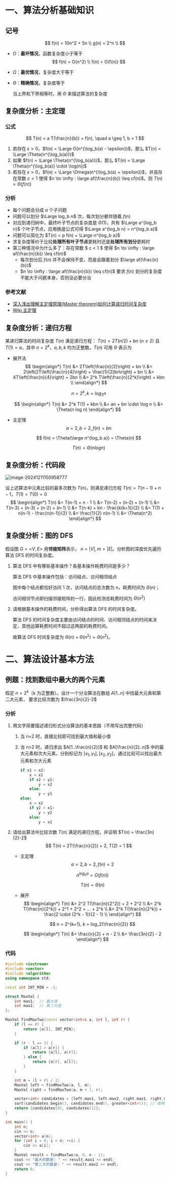 # 一、算法分析基础知识 

## 记号

$$
f(n) = 10n^2 + 5n \\
g(n) = 2^n \\
$$

- $O$：**最坏情况**，函数复杂度小于等于
    $$
    f(n) = O(n^2) \\
    f(n) = O(f(n))
    $$

- $\Omega$：**最优情况**，复杂度大于等于

- $\Theta$：**精确情况**，复杂度等于

    当上界和下界相等时，用 $\Theta$ 来描述算法的复杂度

## 复杂度分析：主定理

### 公式

$$
T(n) = a T(\frac{n}{b}) + f(n), \quad a \geq 1, b > 1
$$

1. 若存在 $\epsilon > 0$，$f(n) = \Large O(n^{\log_b(a) - \epsilon})$，那么 $T(n) = \Large \Theta(n^{\log_b(a)})$
2. 如果 $f(n) = \Large \Theta(n^{\log_b(a)})$，那么 $T(n) = \Large \Theta(n^{\log_b(a)} \cdot \log(n))$
3. 若存在 $\epsilon > 0$，$f(n) = \Large \Omega(n^{\log_b(a) + \epsilon})$，并且存在常数 $c < 1$ 使得 $n \to \infty : \large af(\frac{n}{b}) \leq cf(n)$，则 $T(n) = \Theta(f(n))$

### 分析

- 每个问题会分成 $a$ 个子问题
- 问题可以划分 $\Large log_b n$ 次，每次划分都伴随着 $f(n)$
- 对应到递归树中，最终叶子节点的复杂度是 $\Theta(1)$，共有 $\Large a^{log_b n}$ 个叶子节点，应用换底公式可得 $\Large a^{log_b n} = n^{log_b a}$
- 问题可以简化为 $T(n) = p f(n) + \Large n^{log_b a}$
- 求复杂度等价于比较**处理所有叶子节点**更耗时还是**处理所有划分**更耗时
- 第三种情况中为什么多了：存在常数 $ c < 1 $ 使得 $n \to \infty : \large af(\frac{n}{b}) \leq cf(n)$  
    - 每次划分后 $f(n)$ 并不会保持不变，而是会跟着划分 $\large af(\frac{n}{b})$
    - $n \to \infty : \large af(\frac{n}{b}) \leq cf(n)$  要求 $f(n)$ 划分的复杂度不能大于问题本身，否则没必要分治

### 参考文献

- [深入浅出理解主定理原理(Master theorem)如何计算递归时间复杂度](https://blog.restkhz.com/post/how-master-theorem-works)
- [Wiki 主定理](https://zh.wikipedia.org/wiki/%E4%B8%BB%E5%AE%9A%E7%90%86)

## 复杂度分析：递归方程

某递归算法的时间复杂度 $T(n)$ 满足递归方程： $T(n) = 2T(n/2) + bn$ ($n \geq 2$) 且 $T(1) = a$，其中 $n = 2^k$，$a, b, k$ 均为正整数。$T(n)$ 可用 $\Theta$ 表示为

- 展开法
    $$
    \begin{align*}
    T(n) &= 2T\left(\frac{n}{2}\right) + bn \\
         &= 2\left(2T\left(\frac{n}{4}\right) + \frac{1}{2}bn\right) + bn \\
         &= 4T\left(\frac{n}{4}\right) + 2bn \\
         &= 2^k T\left(\frac{n}{2^k}\right) + kbn \\
    \end{align*}
    $$
    
    $$
    n = 2^k, k=log_2 n
    $$

    $$
    \begin{align*}
    T(n) &= 2^k T(1) + kbn \\
         &= an + bn \cdot \log n \\
         &= \Theta(n log n)
    \end{align*}
    $$
    
- 主定理
    $$
    a = 2, b = 2, f(n) = bn
    $$

    $$
    f(n) = \Theta(\large n^{log_b a}) = \Theta(n)
    $$

    $$
    T(n) = \Theta(n log n)
    $$

## 复杂度分析：代码段

![image-20241211150958777](知识点整理.assets/image-20241211150958777.png)

设上述算法中元素比较的最多次数为 $T(n)$，则满足递归方程 $T(n) = T(n-1) + n -1$，$T(1) = T(0) = 0$
$$
\begin{align*}
T(n) &= T(n-1) + n - 1 \\
     &= T(n-2) + (n-2) + (n-1) \\
     &= T(n-3) + (n-3) + (n-2) + (n-1) \\
     &= T(n-k) + kn - \frac{k(k+1)}{2} \\
     &= T(1) + n(n-1) - \frac{n(n-1)}{2} \\
     &= \frac{1}{2} n(n-1) \\
     &= \Theta(n^2)
\end{align*}
$$

## 复杂度分析：图的 DFS

假设图 $G=\big <V, E \big >$ 用**邻接矩阵**表示， $n=|V|, m=|E|$。分析图的深度优先遍历算法 DFS 的时间复杂度。

1. 算法 DFS 中有哪些基本操作？各基本操作耗费时间是多少？

    算法 DFS 中基本操作包括：访问结点、访问相邻结点

    图中每个结点都恰好访问 1 次，访问结点的总次数为 n，耗费时间为 $\Theta(n)$；

    访问相邻节点即扫描邻接矩阵的一行，因此检测总耗费时间为 $\Theta(n^2)$

2. 请根据基本操作的耗费时间，分析得出算法 DFS 的时间复杂度。

    算法 DFS 的时间复杂度主要由访问结点的时间、访问相邻结点的时间来决定，其他运算耗费时间不超过这两部的耗费时间。

    故算法 DFS 时间复杂度为 $\Theta(n) + \Theta(n^2) = \Theta(n^2)$。

# 二、算法设计基本方法

## 例题：找到数组中最大的两个元素

假定 $n=2^k$（k 为正整数）。设计一个分治算法在数组 $A[1..n]$ 中找最大元素和第二大元素， 要求比较次数为 $\frac{3n}{2}-2$

### 分析

1.   用文字简要描述递归形式分治算法的基本思路（不用写出完整代码）

     1.   当 n=2 时，直接比较即可找到最大值和最小值

     2.   当 n>2 时，递归求出 $A[1..\frac{n}{2}]$ 和  $A[\frac{n}{2}..n]$ 中的最大元素和次大元素，分别标记为 $[x_1,y_1], [x_2,y_2]$，通过比较可以找出最大元素和次大元素

          ```python
          if x1 > x2:
              x = x1
              if x2 > y1:
                  y = x2
              else:
                  y = y1
          else:
              x = x2
              if y2 > x1:
                  y = y2
              else:
                  y = x1
          ```

2.   请给出算法中比较次数 $T(n)$ 满足的递归方程，并证明  $T(n) = \frac{3n}{2}-2$
     $$
     T(n) = 2T(\frac{n}{2}) + 2, T(2) = 1
     $$

     -   主定理
         $$
         a = 2, b = 2, f(n) = 2
         $$

         $$
         n^{log_b a} = O(f(n))
         $$

         $$
         T(n) = \Theta(n)
         $$

     -   展开
         $$
         \begin{align*}
         T(n) &= 2^2 T(\frac{n}{2^2}) + 2 + 2^2 \\ 
              &= 2^k T(\frac{n}{2^k}) + 2^1 + 2^2 + ... + 2^k \\ 
              &= 2^k T(\frac{n}{2^k}) + \frac{2 \cdot (2^k - 1)}{2 - 1} \\
         \end{align*}
         $$

         $$
         n = 2^{k+1}, k = log_2{\frac{n}{2}}
         $$

         $$
         \begin{align*}
         T(n) &= \frac{n}{2} + n - 2 \\ 
              &= \frac{3n}{2} - 2
         \end{align*}
         $$

### 代码

```cpp
#include <iostream>
#include <vector>
#include <algorithm>
using namespace std;

const int INT_MIN = -1;

struct MaxVal {
    int max1;  // 最大值
    int max2;  // 第二大值
};

MaxVal findMaxTwo(const vector<int>& a, int l, int r) {
    if (l == r) {
        return {a[l], INT_MIN}; 
    }

    if (r - l == 1) {
        if (a[l] > a[r]) {
            return {a[l], a[r]};
        } else {
            return {a[r], a[l]};
        }
    }

    int m = (l + r) / 2;
    MaxVal left = findMaxTwo(a, l, m);
    MaxVal right = findMaxTwo(a, m + 1, r);

    vector<int> candidates = {left.max1, left.max2, right.max1, right.max2};
    sort(candidates.begin(), candidates.end(), greater<int>()); // 按降序排序
    return {candidates[0], candidates[1]};
}

int main() {
    int n;
    cin >> n;
    vector<int> a(n);
    for (int i = 0; i < n; ++i) {
        cin >> a[i];
    }
    MaxVal result = findMaxTwo(a, 0, n - 1);
    cout << "最大的数是: " << result.max1 << endl;
    cout << "第二大的数是: " << result.max2 << endl;
    return 0;
}
```

